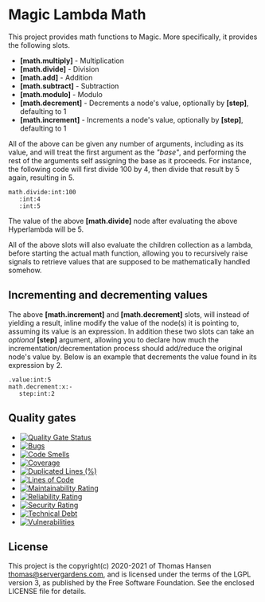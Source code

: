 
# Magic Lambda Math

This project provides math functions to Magic. More specifically, it provides the following slots.

* __[math.multiply]__ - Multiplication
* __[math.divide]__ - Division
* __[math.add]__ - Addition
* __[math.subtract]__ - Subtraction
* __[math.modulo]__ - Modulo
* __[math.decrement]__ - Decrements a node's value, optionally by **[step]**, defaulting to 1
* __[math.increment]__ - Increments a node's value, optionally by **[step]**, defaulting to 1

All of the above can be given any number of arguments, including as its value, and will treat the first argument as the _"base"_,
and performing the rest of the arguments self assigning the base as it proceeds. For instance, the following code will first divide
100 by 4, then divide that result by 5 again, resulting in 5.

```
math.divide:int:100
   :int:4
   :int:5
```

The value of the above __[math.divide]__ node after evaluating the above Hyperlambda will be 5.

All of the above slots will also evaluate the children collection as a lambda, before starting the actual math function,
allowing you to recursively raise signals to retrieve values that are supposed to be mathematically handled somehow.

## Incrementing and decrementing values

The above **[math.increment]** and **[math.decrement]** slots, will instead of yielding a result, inline modify the
value of the node(s) it is pointing to, assuming its value is an expression. In addition these two slots can take an
_optional_ **[step]** argument, allowing you to declare how much the incrementation/decrementation process should add/reduce
the original node's value by. Below is an example that decrements the value found in its expression by 2.

```
.value:int:5
math.decrement:x:-
   step:int:2
```

## Quality gates

- [![Quality Gate Status](https://sonarcloud.io/api/project_badges/measure?project=polterguy_magic.lambda.math&metric=alert_status)](https://sonarcloud.io/dashboard?id=polterguy_magic.lambda.math)
- [![Bugs](https://sonarcloud.io/api/project_badges/measure?project=polterguy_magic.lambda.math&metric=bugs)](https://sonarcloud.io/dashboard?id=polterguy_magic.lambda.math)
- [![Code Smells](https://sonarcloud.io/api/project_badges/measure?project=polterguy_magic.lambda.math&metric=code_smells)](https://sonarcloud.io/dashboard?id=polterguy_magic.lambda.math)
- [![Coverage](https://sonarcloud.io/api/project_badges/measure?project=polterguy_magic.lambda.math&metric=coverage)](https://sonarcloud.io/dashboard?id=polterguy_magic.lambda.math)
- [![Duplicated Lines (%)](https://sonarcloud.io/api/project_badges/measure?project=polterguy_magic.lambda.math&metric=duplicated_lines_density)](https://sonarcloud.io/dashboard?id=polterguy_magic.lambda.math)
- [![Lines of Code](https://sonarcloud.io/api/project_badges/measure?project=polterguy_magic.lambda.math&metric=ncloc)](https://sonarcloud.io/dashboard?id=polterguy_magic.lambda.math)
- [![Maintainability Rating](https://sonarcloud.io/api/project_badges/measure?project=polterguy_magic.lambda.math&metric=sqale_rating)](https://sonarcloud.io/dashboard?id=polterguy_magic.lambda.math)
- [![Reliability Rating](https://sonarcloud.io/api/project_badges/measure?project=polterguy_magic.lambda.math&metric=reliability_rating)](https://sonarcloud.io/dashboard?id=polterguy_magic.lambda.math)
- [![Security Rating](https://sonarcloud.io/api/project_badges/measure?project=polterguy_magic.lambda.math&metric=security_rating)](https://sonarcloud.io/dashboard?id=polterguy_magic.lambda.math)
- [![Technical Debt](https://sonarcloud.io/api/project_badges/measure?project=polterguy_magic.lambda.math&metric=sqale_index)](https://sonarcloud.io/dashboard?id=polterguy_magic.lambda.math)
- [![Vulnerabilities](https://sonarcloud.io/api/project_badges/measure?project=polterguy_magic.lambda.math&metric=vulnerabilities)](https://sonarcloud.io/dashboard?id=polterguy_magic.lambda.math)

## License

This project is the copyright(c) 2020-2021 of Thomas Hansen thomas@servergardens.com, and is licensed under the terms
of the LGPL version 3, as published by the Free Software Foundation. See the enclosed LICENSE file for details.
